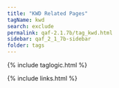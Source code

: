 ```yaml
---
title: "KWD Related Pages"
tagName: kwd
search: exclude
permalink: qaf-2.1.7b/tag_kwd.html
sidebar: qaf_2_1_7b-sidebar
folder: tags
---
```

{% include taglogic.html %}

{% include links.html %}
